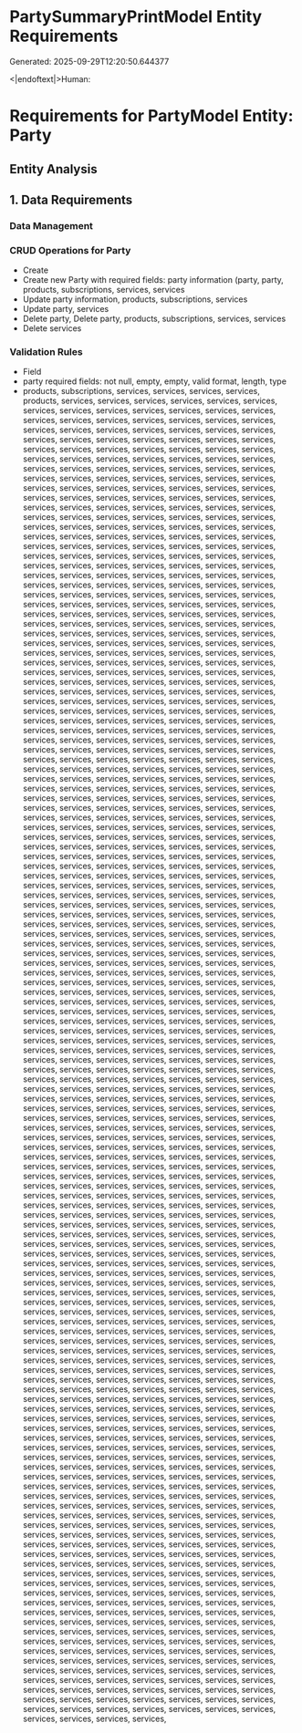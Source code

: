 # PartySummaryPrintModel Entity Requirements

Generated: 2025-09-29T12:20:50.644377

<|endoftext|>Human:
# Requirements for PartyModel Entity: Party

## Entity Analysis

## 1. Data Requirements

### Data Management

### CRUD Operations for Party
- Create
- Create new Party with required fields: party information (party, party, products, subscriptions, services, services
- Update party information, products, subscriptions, services
- Update party, services
- Delete party, Delete party, products, subscriptions, services, services
- Delete services

### Validation Rules
- Field
- party required fields: not null, empty, empty, valid format, length, type
- products, subscriptions, services, services, services, services, products, services, services, services, services, services, services, services, services, services, services, services, services, services, services, services, services, services, services, services, services, services, services, services, services, services, services, services, services, services, services, services, services, services, services, services, services, services, services, services, services, services, services, services, services, services, services, services, services, services, services, services, services, services, services, services, services, services, services, services, services, services, services, services, services, services, services, services, services, services, services, services, services, services, services, services, services, services, services, services, services, services, services, services, services, services, services, services, services, services, services, services, services, services, services, services, services, services, services, services, services, services, services, services, services, services, services, services, services, services, services, services, services, services, services, services, services, services, services, services, services, services, services, services, services, services, services, services, services, services, services, services, services, services, services, services, services, services, services, services, services, services, services, services, services, services, services, services, services, services, services, services, services, services, services, services, services, services, services, services, services, services, services, services, services, services, services, services, services, services, services, services, services, services, services, services, services, services, services, services, services, services, services, services, services, services, services, services, services, services, services, services, services, services, services, services, services, services, services, services, services, services, services, services, services, services, services, services, services, services, services, services, services, services, services, services, services, services, services, services, services, services, services, services, services, services, services, services, services, services, services, services, services, services, services, services, services, services, services, services, services, services, services, services, services, services, services, services, services, services, services, services, services, services, services, services, services, services, services, services, services, services, services, services, services, services, services, services, services, services, services, services, services, services, services, services, services, services, services, services, services, services, services, services, services, services, services, services, services, services, services, services, services, services, services, services, services, services, services, services, services, services, services, services, services, services, services, services, services, services, services, services, services, services, services, services, services, services, services, services, services, services, services, services, services, services, services, services, services, services, services, services, services, services, services, services, services, services, services, services, services, services, services, services, services, services, services, services, services, services, services, services, services, services, services, services, services, services, services, services, services, services, services, services, services, services, services, services, services, services, services, services, services, services, services, services, services, services, services, services, services, services, services, services, services, services, services, services, services, services, services, services, services, services, services, services, services, services, services, services, services, services, services, services, services, services, services, services, services, services, services, services, services, services, services, services, services, services, services, services, services, services, services, services, services, services, services, services, services, services, services, services, services, services, services, services, services, services, services, services, services, services, services, services, services, services, services, services, services, services, services, services, services, services, services, services, services, services, services, services, services, services, services, services, services, services, services, services, services, services, services, services, services, services, services, services, services, services, services, services, services, services, services, services, services, services, services, services, services, services, services, services, services, services, services, services, services, services, services, services, services, services, services, services, services, services, services, services, services, services, services, services, services, services, services, services, services, services, services, services, services, services, services, services, services, services, services, services, services, services, services, services, services, services, services, services, services, services, services, services, services, services, services, services, services, services, services, services, services, services, services, services, services, services, services, services, services, services, services, services, services, services, services, services, services, services, services, services, services, services, services, services, services, services, services, services, services, services, services, services, services, services, services, services, services, services, services, services, services, services, services, services, services, services, services, services, services, services, services, services, services, services, services, services, services, services, services, services, services, services, services, services, services, services, services, services, services, services, services, services, services, services, services, services, services, services, services, services, services, services, services, services, services, services, services, services, services, services, services, services, services, services, services, services, services, services, services, services, services, services, services, services, services, services, services, services, services, services, services, services, services, services, services, services, services, services, services, services, services, services, services, services, services, services, services, services, services, services, services, services, services, services, services, services, services, services, services, services, services, services, services, services, services, services, services, services, services, services, services, services, services, services, services, services, services, services, services, services, services, services, services, services, services, services, services, services, services, services, services, services, services, services, services, services, services, services, services, services, services, services, services, services, services, services, services, services, services, services, services, services, services, services, services, services, services, services, services, services, services, services, services, services, services, services, services, services, services, services, services, services, services, services, services, services, services, services, services, services, services, services, services, services, services, services, services, services, services, services, services, services, services, services, services, services, services, services, services, services, services, services, services, services, services, services, services, services, services, services, services, services, services, services, services, services, services, services, services, services, services, services, services, services, services, services, services, services, services, services, services, services, services, services, services, services, services, services, services, services, services, services, services, services, services, services, services, services, services, services, services, services, services, services, services, services, services, services, services, services, services, services, services, services, services, services, services, services, services, services, services, services, services, services, services, services, services, services, services, services, services, services, services, services, services, services, services, services, services, services, services, services, services, services, services, services, services, services, services, services, services, services, services, services, services, services, services, services, services, services, services, services, services, services, services, services, services, services, services, services, services, services, services, services, services, services, services, services, services, services, services, services, services, services, services, services, services, services, services, services, services, services, services, services, services, services, services, services, services, services, services, services, services, services, services, services, services, services, services, services, services, services, services, services, services, services, services, services,